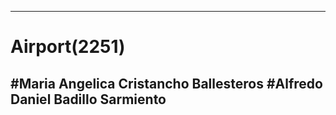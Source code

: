 ----
# Airport(2251)
#Maria Angelica Cristancho Ballesteros
#Alfredo Daniel Badillo Sarmiento 
----
